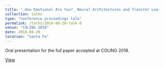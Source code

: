 ```yaml
---
title: "_How Emotional Are You?_ Neural Architectures and Transfer Learning for Emotion Intensity Prediction in Microblogs"
collection: talks
type: "Conference proceedings talk"
permalink: /talks/2018-08-20-talk-8
venue: "COLING 2018"
date: 2018-08-20
location: "Santa Fe"
---
```


Oral presentation for the full paper accepted at COLING 2018.

[View](https://pranav-goel.github.io/files/coling_2018.pdf)
